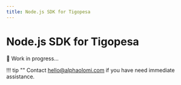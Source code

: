 ```yaml
---
title: Node.js SDK for Tigopesa
---
```


#  Node.js SDK for Tigopesa

🚧 Work in progress...

!!! tip ""
    Contact [hello@alphaolomi.com](mailto:hello@alphaolomi.com) if you have need immediate assistance.
